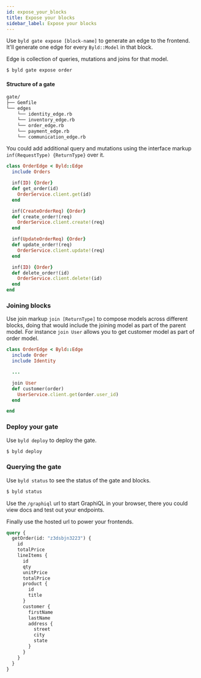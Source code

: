 ```yaml
---
id: expose_your_blocks
title: Expose your blocks
sidebar_label: Expose your blocks
---
```


Use `byld gate expose [block-name]` to generate an edge to the frontend. It'll generate one edge for every `Byld::Model` in that block. 

Edge is collection of queries, mutations and joins for that model.

```sh
$ byld gate expose order
```

#### Structure of a gate

```sh
gate/
├── Gemfile
└── edges
    └── identity_edge.rb
    └── inventory_edge.rb
    └── order_edge.rb
    └── payment_edge.rb
    └── communication_edge.rb
```
You could add additional query and mutations using the interface markup
`inf(RequestType) {ReturnType}` over it.

```ruby
class OrderEdge < Byld::Edge
  include Orders

  inf(ID) {Order}
  def get_order(id)
    OrderService.client.get(id)
  end

  inf(CreateOrderReq) {Order}
  def create_order!(req)
    OrderService.client.create!(req)
  end

  inf(UpdateOrderReq) {Order}
  def update_order!(req)
    OrderService.client.update!(req)
  end

  inf(ID) {Order}
  def delete_order!(id)
    OrderService.client.delete!(id)
  end
end
```

### Joining blocks

Use join markup `join [ReturnType]` to compose models across different blocks, doing that would include the joining model as part of the parent model. For instance `join User` allows you to get customer model as part of order model.


```ruby
class OrderEdge < Byld::Edge
  include Order
  include Identity

  ...

  join User
  def customer(order)
    UserService.client.get(order.user_id)
  end

end
```

### Deploy your gate

Use `byld deploy` to deploy the gate.

```sh
$ byld deploy
```
### Querying the gate

Use `byld status` to see the status of the gate and blocks.

```sh
$ byld status
```
Use the `/graphiql` url to start GraphiQL in your browser, there you could view docs and test out your endpoints. 

Finally use the hosted url to power your frontends.

```graphql
query {
  getOrder(id: "z3dsbjn3223") {
    id
    totalPrice
    lineItems {
      id
      qty
      unitPrice
      totalPrice
      product {
        id
        title
      }
      customer {
        firstName
        lastName
        address {
          street
          city
          state
        }
      }
    }
  }
}
```
